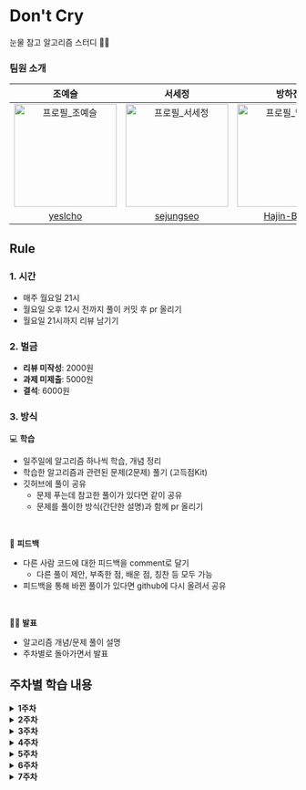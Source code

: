 # Don't Cry

눈물 참고 알고리즘 스터디 👯‍♀️

### **팀원 소개**

|                                              조예슬                                               |                                              서세정                                               |                                                                       방하진                                                                       |
| :-----------------------------------------------------------------------------------------------: | :-----------------------------------------------------------------------------------------------: | :------------------------------------------------------------------------------------------------------------------------------------------------: |
| <img width="180" alt="프로필_조예슬" src="https://avatars.githubusercontent.com/u/138556042?v=4"> | <img width="180" alt="프로필_서세정" src="https://avatars.githubusercontent.com/u/125885922?v=4"> | <img width="180" alt="프로필_방하진" src="https://avatars.githubusercontent.com/u/138538168?s=400&u=2b0ee161014254ecb2b979c03edc226b3783293e&v=4"> |
|                               [yeslcho](https://github.com/yeslcho)                               |                             [sejungseo](https://github.com/sejungseo)                             |                                                    [Hajin-Bang](https://github.com/Hajin-Bang)                                                     |

## Rule

### **1. 시간**

- 매주 월요일 21시
- 월요일 오후 12시 전까지 풀이 커밋 후 pr 올리기
- 월요일 21시까지 리뷰 남기기

### **2. 벌금**

- **리뷰 미작성**: 2000원
- **과제 미제출**: 5000원
- **결석**: 6000원

### **3. 방식**

💻 **학습**

- 일주일에 알고리즘 하나씩 학습, 개념 정리
- 학습한 알고리즘과 관련된 문제(2문제) 풀기 (고득점Kit)
- 깃허브에 풀이 공유
  - 문제 푸는데 참고한 풀이가 있다면 같이 공유
  - 문제를 풀이한 방식(간단한 설명)과 함께 pr 올리기

<br/>

🧐 **피드백**

- 다른 사람 코드에 대한 피드백을 comment로 달기
  - 다른 풀이 제안, 부족한 점, 배운 점, 칭찬 등 모두 가능
- 피드백을 통해 바뀐 풀이가 있다면 github에 다시 올려서 공유

<br/>

💁🏻 **발표**

- 알고리즘 개념/문제 풀이 설명
- 주차별로 돌아가면서 발표

## 주차별 학습 내용

<details><summary><b>1주차</b></summary>
<br/>

<b style="font-size:17px">2024.01.17</b><br/>
**<lv1 문제로 예열하기>**

- **공통문제 5문제 + 선택 2문제**
- 공통문제
  - 제일 작은 수 제거하기
  - 가운데 글자 가져오기
  - 내적
  - 수박수박수박수박수박수?
  - 약수의 개수와 덧셈
- 개별문제
  - 예슬: 문자열 다루기 기본, 부족한 금액 계산하기
  - 세정: JadenCase 문자열 만들기, 같은 숫자는 싫어
  - 하진: 부족한 금액 계산하기, 가장 가까운 같은 글자
  </details>

<details><summary><b>2주차</b></summary>
<br/>

<b style="font-size:17px">2024.01.22</b><br/>
**<해시 공부하기>**

- **해시 알고리즘 개념 정리**

  - 예슬: https://github.com/Hajin-Bang/DontCry/blob/main/Algorithm/yesl/hash.md
  - 세정: https://github.com/Hajin-Bang/DontCry/blob/main/Algorithm/sejung/hash.md
  - 하진: https://github.com/Hajin-Bang/DontCry/blob/main/Algorithm/hajin/hash.md

- **공통문제 4문제 (Lv1 2문제 + Lv2 2문제)**
  - lv1. 완주하지 못한 선수
  - lv1. 포켓몬
  - lv2. 전화번호 목록
  - lv2. 의상
  </details>

<details><summary><b>3주차</b></summary>
<br/>

<b style="font-size:17px">2024.02.05</b><br/>
**<정렬 공부하기>**

- **정렬 알고리즘 개념 정리**

  - 예슬: https://github.com/Hajin-Bang/DontCry/blob/yesl/Algorithm/yesl/sorting.md
  - 세정: https://github.com/Hajin-Bang/DontCry/blob/sejung/Algorithm/sejung/sort.md
  - 하진: https://github.com/Hajin-Bang/DontCry/blob/hajin/Algorithm/hajin/sort.md

- **공통문제 3문제 (Lv1 1문제 + Lv2 2문제)**
  - lv1. K번째 수
  - lv2. 가장 큰 수
  - lv2. H-Index
  </details>

<details><summary><b>4주차</b></summary>
<br/>

<b style="font-size:17px">2024.02.14</b><br/>
**<스택/큐 공부하기>**

- **스택/큐 알고리즘 개념 정리**

  - 예슬: https://github.com/Hajin-Bang/DontCry/blob/main/Algorithm/yesl/stack%26queue.md
  - 세정: https://github.com/Hajin-Bang/DontCry/blob/main/Algorithm/sejung/Stack%26Queue.md
  - 하진: https://github.com/Hajin-Bang/DontCry/blob/main/Algorithm/hajin/stack%26queue.md

- **공통문제 5문제 (Lv2 5문제)**
  - lv2. 기능개발
  - lv2. 올바른 괄호
  - lv2. 프로세스
  - lv2. 다리를 지나는 트럭
  - lv2. 주식가격
  </details>

<details><summary><b>5주차</b></summary>
<br/>

<b style="font-size:17px">2024.02.21</b><br/>
**<힙 공부하기>**

- **힙 알고리즘 개념 정리**

  - 예슬: https://github.com/Hajin-Bang/DontCry/blob/main/Algorithm/yesl/heap.md
  - 세정: https://github.com/Hajin-Bang/DontCry/blob/main/Algorithm/sejung/Heap.md
  - 하진: https://github.com/Hajin-Bang/DontCry/blob/main/Algorithm/hajin/heap.md

- **공통문제 3문제 (Lv2 1문제, Lv3 2문제)**
  - lv2. 더 맵게
  - lv3. 디스크 컨트롤러
  - lv3. 이중우선순위큐
  </details>

<details><summary><b>6주차</b></summary>
<br/>

<b style="font-size:17px">2024.02.28</b><br/>
**<깊이/너비 우선탐색 공부하기>**

- **깊이/너비 우선탐색 알고리즘 개념 정리**

  - 예슬: https://github.com/Hajin-Bang/DontCry/blob/main/Algorithm/yesl/dfs&bfs.md
  - 하진: https://github.com/Hajin-Bang/DontCry/blob/main/Algorithm/hajin/dfs&bfs.md

- **공통문제 3문제 (Lv2 2문제, Lv3 1문제)**
  - lv2. 타겟 넘버
  - lv3. 네트워크
  - lv2. 게임 맵 최단거리
  </details>

<details><summary><b>7주차</b></summary>
<br/>

<b style="font-size:17px">2024.03.06</b><br/>
**<깊이/너비 우선탐색 공부하기>**

- **공통문제 4문제 (Lv3 4문제)**
  - lv3. 단어 변환
  - lv3. 아이템 줍기
  - lv3. 여행경로
  - lv3. 퍼즐 조각 채우기
  </details>
